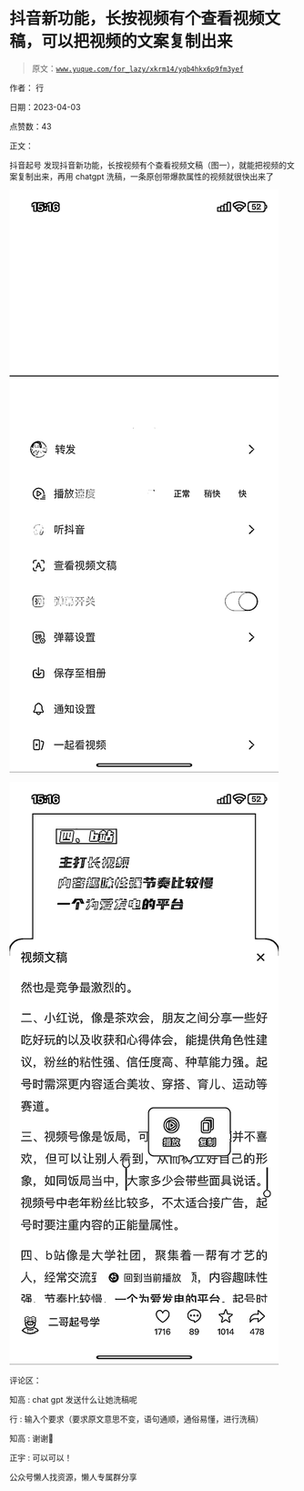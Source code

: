 # 抖音新功能，长按视频有个查看视频文稿，可以把视频的文案复制出来

> 原文：[`www.yuque.com/for_lazy/xkrm14/yqb4hkx6p9fm3yef`](https://www.yuque.com/for_lazy/xkrm14/yqb4hkx6p9fm3yef)



作者： 行



日期：2023-04-03



点赞数：43

<ne-hole id="uc9bb7815" data-lake-id="uc9bb7815">

正文：



抖音起号 发现抖音新功能，长按视频有个查看视频文稿（图一），就能把视频的文案复制出来，再用 chatgpt 洗稿，一条原创带爆款属性的视频就很快出来了



![](img/9a761d6e2ee6e4b609ad49f836ca83d6.png)



![](img/119f4512bfd10bf5c8ee8e7faad1e8c6.png)

<ne-hole id="uce91d5da" data-lake-id="uce91d5da">

评论区：



知高 : chat gpt 发送什么让她洗稿呢



行 : 输入个要求（要求原文意思不变，语句通顺，通俗易懂，进行洗稿）



知高 : 谢谢🙏



正宇 : 可以可以！

<ne-hole id="ubfc93a3d" data-lake-id="ubfc93a3d">

公众号懒人找资源，懒人专属群分享

</ne-hole></ne-hole></ne-hole>